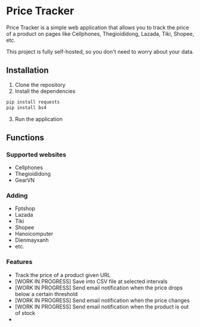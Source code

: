 # Price Tracker
Price Tracker is a simple web application that allows you to track the price of a product on pages like Cellphones, Thegioididong, Lazada, Tiki, Shopee, etc.

This project is fully self-hosted, so you don't need to worry about your data.
## Installation
1. Clone the repository
2. Install the dependencies
```bash
pip install requests
pip install bs4
```
3. Run the application

## Functions
### Supported websites
- Cellphones
- Thegioididong
- GearVN
### Adding
- Fptshop
- Lazada
- Tiki
- Shopee
- Hanoicomputer
- Dienmayxanh
- etc.
### Features
- Track the price of a product given URL
- [WORK IN PROGRESS] Save into CSV file at selected intervals
- [WORK IN PROGRESS] Send email notification when the price drops below a certain threshold
- [WORK IN PROGRESS] Send email notification when the price changes
- [WORK IN PROGRESS] Send email notification when the product is out of stock
- 